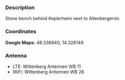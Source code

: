 ### Description

Stone bench behind Keplerheim next to Altenbergerstr.

### Coordinates

**Google Maps:** 48.336840, 14.326149

### Antenna
- LTE: Wittenberg Antennen WB 11
- WiFi: Wittenberg Antennen WB 26
